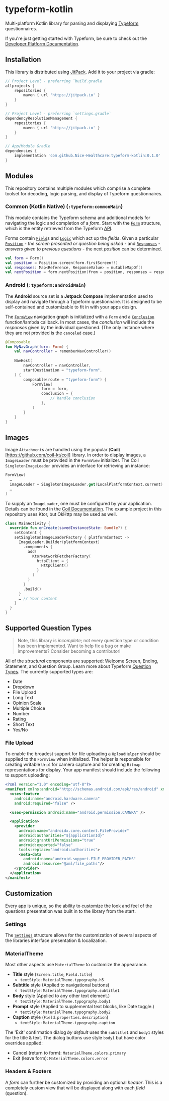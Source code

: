 # typeform-kotlin

Multi-platform Kotlin library for parsing and displaying [Typeform](https://www.typeform.com) questionnaires.

If you're just getting started with Typeform, be sure to check out the [Developer Platform Documentation](https://www.typeform.com/developers/get-started/).

## Installation

This library is distributed using [JitPack](https://jitpack.io). Add it to your project via gradle:

```groovy
// Project Level - preferring `build.gradle
allprojects {
    repositories {
        maven { url 'https://jitpack.io' }
    }
}

// Project Level - preferring `settings.gradle`
dependencyResolutionManagement {
    repositories {
        maven { url 'https://jitpack.io' }
    }
}

// App/Module Gradle
dependencies {
    implementation 'com.github.Nice-Healthcare:typeform-kotlin:0.1.0'
}
```

## Modules

This repository contains multiple modules which comprise a complete toolset for decoding, logic parsing, and display of Typeform questionnaires.

### Common (Kotlin Native) (`:typeform:commonMain`)

This module contains the Typeform schema and additional models for navigating the logic and completion of a _form_. Start with the [`Form`](Typeform/src/commonMain/kotlin/com/typeform/schema/Form.kt) structure, which is the entity retrieved from the Typeform [API](https://www.typeform.com/developers/create/reference/retrieve-forms/).

Forms contain [`Field`](typeform/src/commonMain/kotlin/com/typeform/schema/Field.kt)s and [`Logic`](typeform/src/commonMain/kotlin/com/typeform/schema/Logic.kt) which act up the _fields_. Given a particular [`Position`](typeform/src/commonMain/kotlin/com/typeform/models/Position.kt) - _the screen presented or question being asked_ - and [`Responses`](typeform/src/commonMain/kotlin/com/typeform/models/Responses.kt) - _answers given to previous questions_ - the next _position_ can be determined.

```kotlin
val form = Form()
val position = Position.screen(form.firstScreen!!)
val responses: Map<Reference, ResponseValue> = mutableMapOf()
val nextPosition = form.nextPosition(from = position, responses = responses)
```

### Android (`:typeform:androidMain`)

The **Android** source set is a **Jetpack Compose** implementation used to display and navigate through a Typeform questionnaire. It is designed to be self-contained and customizable to fit in with your apps design.

The [`FormView`](typeform/src/androidMain/kotlin/com/typeform/ui/structure/FormView.kt) navigation graph is initialized with a `Form` and a [`Conclusion`](typeform/src/androidMain/kotlin/com/typeform/ui/models/Conclusion.kt) function/lambda callback. In most cases, the _conclusion_ will include the _responses_ given by the individual questioned. (The only instance where they are not provided is the `canceled` case.)

```kotlin
@Composable
fun MyNavGraph(form: Form) {
    val navController = rememberNavController()
    
    NavHost(
        navController = navController,
        startDestination = "typeform-form",
    ) {
        composable(route = "typeform-form") {
            FormView(
                form = form,
                conclusion = {
                    // handle conclusion
                },
            )
        }
    }
}
```

## Images

Image `Attachment`s are handled using the popular (**Coil**)[https://github.com/coil-kt/coil] library.
In order to display images, a `ImageLoader` must be provided in the `FormView` initializer. The Coil `SingletonImageLoader` provides an interface for retrieving an instance:

```kotlin
FormView(
  …
  imageLoader = SingletonImageLoader.get(LocalPlatformContext.current)
  …
)
```

To supply an `ImageLoader`, one must be configured by your application. Details can be found in the [Coil Documentation](https://coil-kt.github.io/coil/image_loaders/).
The example project in this repository uses Ktor, but OkHttp may be used as well.

```kotlin
class MainActivity {
  override fun onCreate(savedInstanceState: Bundle?) {
    setContent {
    setSingletonImageLoaderFactory { platformContext ->
      ImageLoader.Builder(platformContext)
        .components {
          add(
            KtorNetworkFetcherFactory(
              httpClient = {
                HttpClient()
              }
            )
          )
        }
        .build()
      }
      … // Your content
    }
  }
}
```

## Supported Question Types

> Note, this library is _incomplete_; not every question type or condition has been implemented. Want to help fix a bug or make improvements? Consider becoming a contributor!

All of the _structural_ components are supported: Welcome Screen, Ending, Statement, and Question Group. Learn more about Typeform [Question Types](https://www.typeform.com/help/a/question-types-360051789692/?attribution_user_id=1dbdf7d8-4d28-44f6-8536-d95cf65b0311). The currently supported types are:

* Date
* Dropdown
* File Upload
* Long Text
* Opinion Scale
* Multiple Choice
* Number
* Rating
* Short Text
* Yes/No

### File Upload

To enable the broadest support for file uploading a `UploadHelper` should be supplied to the `FormView` when initialized.
The helper is responsible for creating writable `Uri`s for camera capture and for creating `Bitmap` representations for display.
Your app manifest should include the following to support uploading:

```xml
<?xml version="1.0" encoding="utf-8"?>
<manifest xmlns:android="http://schemas.android.com/apk/res/android" xmlns:tools="http://schemas.android.com/tools">
  <uses-feature
    android:name="android.hardware.camera"
    android:required="false" />

  <uses-permission android:name="android.permission.CAMERA" />

  <application>
    <provider
      android:name="androidx.core.content.FileProvider"
      android:authorities="${applicationId}"
      android:grantUriPermissions="true"
      android:exported="false"
      tools:replace="android:authorities">
      <meta-data
        android:name="android.support.FILE_PROVIDER_PATHS"
        android:resource="@xml/file_paths"/>
    </provider>
  </application>
</manifest>
```

## Customization

Every app is unique, so the ability to customize the look and feel of the questions presentation was built in to the library from the start.

### Settings

The [`Settings`](typeform/src/androidMain/kotlin/com/typeform/ui/models/Settings.kt) structure allows for the customization of several aspects of the libraries interface presentation & localization.

### MaterialTheme

Most other aspects use `MaterialTheme` to customize the appearance.

* **Title** style (`Screen.title`, `Field.title`)
  * `textStyle`: `MaterialTheme.typography.h5`
* **Subtitle** style (Applied to navigational buttons)
  * `textStyle`: `MaterialTheme.typography.subtitle1`
* **Body** style (Applied to any other text element.)
  * `textStyle`: `MaterialTheme.typography.body1`
* **Prompt** style (Applied to supplemental text blocks, like Date toggle.)
  * `textStyle`: `MaterialTheme.typography.body2`
* **Caption** style (`Field.properties.description`)
  * `textStyle`: `MaterialTheme.typography.caption`

The 'Exit' confirmation dialog _by default_ uses the `subtitle1` and `body1` styles for the title & text.
The dialog buttons use style `body1` but have color overrides applied:

* Cancel (return to form): `MaterialTheme.colors.primary`
* Exit (leave form): `MaterialTheme.colors.error`


### Headers & Footers

A _form_ can further be customized by providing an optional _header_. This is a completely custom view that will be displayed along with each _field_ (question).
